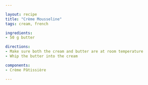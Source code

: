 ```yaml
---

layout: recipe
title: "Crème Mousseline"
tags: cream, french

ingredients:
- 50 g butter

directions:
- Make sure both the cream and butter are at room temperature
- Whip the butter into the cream

components:
- Crème Pâtissière

---
```

